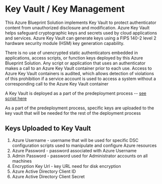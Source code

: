 # Key Vault / Key Management
This Azure Blueprint Solution implements Key Vault to protect authenticator content from unauthorized disclosure and modification. Azure Key Vault helps safeguard cryptographic keys and secrets used by cloud applications and services. Azure Key Vault can generate keys using a FIPS 140-2 level 2 hardware security module (HSM) key generation capability.

There is no use of unencrypted static authenticators embedded in applications, access scripts, or function keys deployed by this Azure Blueprint Solution. Any script or application that uses an authenticator makes a call to an Azure Key Vault container prior to each use. Access to Azure Key Vault containers is audited, which allows detection of violations of this prohibition if a service account is used to access a system without a corresponding call to the Azure Key Vault container

A Key Vault is deployed as a part of the predeployment process -- [see script here](https://github.com/AppliedIS/azure-blueprint/blob/master/predeploy/Orchestration_InitialSetup.ps1)

As a part of the predeployment process, specific keys are uploaded to the key vault that will be needed for the rest of the deployment process

## Keys Uploaded to Key Vault

1) Azure Username - username that will be used for specific DSC configuration scripts used to manipulate and configure Azure resources
2) Azure Password - password associated with Azure Username
3) Admin Password - password used for Administrator accounts on all machines
4) Encryption Key Url - key URL need for disk encryption
5) Azure Active Directory Client ID
6) Azure Active Directory Client Secret

